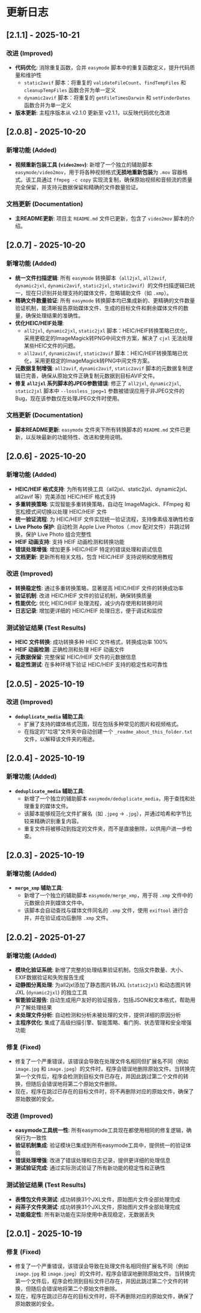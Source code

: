 # 更新日志

## [2.1.1] - 2025-10-21

### 改进 (Improved)

- **代码优化**: 消除重复函数，合并 `easymode` 脚本中的重复函数定义，提升代码质量和维护性
    - `static2avif` 脚本：将重复的 `validateFileCount`、`findTempFiles` 和 `cleanupTempFiles` 函数合并为单一定义
    - `dynamic2avif` 脚本：将重复的 `getFileTimesDarwin` 和 `setFinderDates` 函数合并为单一定义
- **版本更新**: 主程序版本从 v2.1.0 更新至 v2.1.1，以反映代码优化改进

## [2.0.8] - 2025-10-20

### 新增功能 (Added)

- **视频重新包装工具 (`video2mov`)**: 新增了一个独立的辅助脚本 `easymode/video2mov`，用于将各种视频格式**无损地重新包装**为 `.mov` 容器格式。该工具通过 `ffmpeg -c copy` 实现流复制，确保原始视频和音频流的质量完全保留，并支持元数据保留和精确的文件数量验证。

### 文档更新 (Documentation)

- **主README更新**: 项目主 `README.md` 文件已更新，包含了 `video2mov` 脚本的介绍。

## [2.0.7] - 2025-10-20

### 新增功能 (Added)

- **统一文件扫描逻辑**: 所有 `easymode` 转换脚本（`all2jxl`, `all2avif`, `dynamic2jxl`, `dynamic2avif`, `static2jxl`, `static2avif`）的文件扫描逻辑已统一，现在只识别并处理支持的媒体文件，忽略辅助文件（如 `.xmp`）。
- **精确文件数量验证**: 所有 `easymode` 转换脚本均已集成新的、更精确的文件数量验证机制，能清晰报告原始媒体文件、生成的目标文件和剩余媒体文件的数量，确保处理结果的准确性。
- **优化HEIC/HEIF处理**: 
    - `all2jxl`, `dynamic2jxl`, `static2jxl` 脚本：HEIC/HEIF转换策略已优化，采用更稳定的ImageMagick转PNG中间文件方案，解决了 `cjxl` 无法处理某些HEIC文件的问题。
    - `all2avif`, `dynamic2avif`, `static2avif` 脚本：HEIC/HEIF转换策略已优化，采用更稳定的ImageMagick转PNG中间文件方案。
- **元数据复制增强**: `all2avif`, `dynamic2avif`, `static2avif` 脚本的元数据复制逻辑已完善，确保从原始文件正确复制元数据到目标AVIF文件。
- **修复 `all2jxl` 系列脚本的JPEG参数错误**: 修正了 `all2jxl`, `dynamic2jxl`, `static2jxl` 脚本中 `--lossless_jpeg=1` 参数被错误应用于非JPEG文件的Bug，现在该参数仅在处理JPEG文件时使用。

### 文档更新 (Documentation)

- **脚本README更新**: `easymode` 文件夹下所有转换脚本的 `README.md` 文件已更新，以反映最新的功能特性、改进和使用说明。

## [2.0.6] - 2025-10-20

### 新增功能 (Added)

- **HEIC/HEIF 格式支持**: 为所有转换工具（all2jxl、static2jxl、dynamic2jxl、all2avif 等）完美添加 HEIC/HEIF 格式支持
- **多重转换策略**: 实现智能多重转换策略，自动在 ImageMagick、FFmpeg 和宽松模式间切换以处理 HEIC/HEIF 文件
- **统一验证流程**: 为 HEIC/HEIF 文件实现统一验证流程，支持像素级准确性检查
- **Live Photo 保护**: 自动检测 Apple Live Photos（.mov 配对文件）并跳过转换，保护 Live Photo 组合完整性
- **HEIF 动画支持**: 支持 HEIF 动画检测和转换功能
- **错误处理增强**: 增加更多 HEIC/HEIF 特定的错误处理和调试信息
- **文档更新**: 更新所有相关文档，包含 HEIC/HEIF 支持说明和使用教程

### 改进 (Improved)

- **转换稳定性**: 通过多重转换策略，显著提高 HEIC/HEIF 文件的转换成功率
- **验证机制**: 改进 HEIC/HEIF 文件的验证机制，确保转换质量
- **性能优化**: 优化 HEIC/HEIF 处理流程，减少内存使用和转换时间
- **日志记录**: 增加更详细的 HEIC/HEIF 处理日志，便于调试和监控

### 测试验证结果 (Test Results)

- **HEIC 文件转换**: 成功转换多种 HEIC 文件格式，转换成功率 100%
- **HEIF 动画检测**: 正确检测和处理 HEIF 动画文件
- **元数据保留**: 完整保留 HEIC/HEIF 文件的元数据信息
- **稳定性测试**: 在多种环境下验证 HEIC/HEIF 支持的稳定性和可靠性

## [2.0.5] - 2025-10-19

### 改进 (Improved)

- **`deduplicate_media` 辅助工具**:
  - 扩展了支持的媒体格式范围，现在包括多种常见的图片和视频格式。
  - 在指定的"垃圾"文件夹中自动创建一个 `_readme_about_this_folder.txt` 文件，以解释该文件夹的用途。

## [2.0.4] - 2025-10-19

### 新增功能 (Added)

- **`deduplicate_media` 辅助工具**:
  - 新增了一个独立的辅助脚本 `easymode/deduplicate_media`，用于查找和处理重复的媒体文件。
  - 该脚本能够规范化文件扩展名（如 `.jpeg` -> `.jpg`），并通过哈希和字节比较来精确识别重复内容。
  - 重复文件将被移动到指定的文件夹，而不是直接删除，以供用户进一步检查。

## [2.0.3] - 2025-10-19

### 新增功能 (Added)

- **`merge_xmp` 辅助工具**:
  - 新增了一个独立的辅助脚本 `easymode/merge_xmp`，用于将 `.xmp` 文件中的元数据合并到媒体文件中。
  - 该脚本会自动查找与媒体文件同名的 `.xmp` 文件，使用 `exiftool` 进行合并，并在验证成功后删除 `.xmp` 文件。

## [2.0.2] - 2025-01-27

### 新增功能 (Added)

- **模块化验证系统**: 新增了完整的处理结果验证机制，包括文件数量、大小、EXIF数据验证和失败报告生成
- **动静图分离处理**: 为all2jxl添加了静态图片转JXL (`static2jxl`) 和动态图片转JXL (`dynamic2jxl`) 的独立工具
- **智能验证报告**: 自动生成用户友好的验证报告，包括JSON和文本格式，帮助用户了解处理结果
- **未处理文件分析**: 自动检测和分析未被处理的文件，提供详细的原因分析
- **主程序优化**: 集成了高级扫描引擎、智能策略、看门狗、状态管理和安全增强功能

### 修复 (Fixed)

- 修复了一个严重错误，该错误会导致在处理文件名相同但扩展名不同（例如 `image.jpg` 和 `image.jpeg`）的文件时，程序会错误地删除原始文件。当转换完第一个文件后，程序会检测到目标文件已存在，并因此跳过第二个文件的转换，但随后会错误地将第二个原始文件删除。
- 现在，程序在跳过已存在的目标文件时，将不再删除对应的原始文件，确保了原始数据的安全。

### 改进 (Improved)

- **easymode工具统一性**: 所有easymode工具现在都使用相同的修复逻辑，确保行为一致性
- **验证机制集成**: 验证模块已集成到所有easymode工具中，提供统一的验证体验
- **错误处理增强**: 改进了错误处理和日志记录，提供更详细的处理信息
- **测试验证完成**: 通过实际测试验证了所有新功能的稳定性和正确性

### 测试验证结果 (Test Results)

- **表情包文件夹测试**: 成功转换31个JXL文件，原始图片文件全部处理完成
- **闷茶子文件夹测试**: 成功转换31个JXL文件，原始图片文件全部处理完成
- **功能稳定性**: 所有新功能在实际使用中表现稳定，无数据丢失

## [2.0.1] - 2025-10-19

### 修复 (Fixed)

- 修复了一个严重错误，该错误会导致在处理文件名相同但扩展名不同（例如 `image.jpg` 和 `image.jpeg`）的文件时，程序会错误地删除原始文件。当转换完第一个文件后，程序会检测到目标文件已存在，并因此跳过第二个文件的转换，但随后会错误地将第二个原始文件删除。
- 现在，程序在跳过已存在的目标文件时，将不再删除对应的原始文件，确保了原始数据的安全。